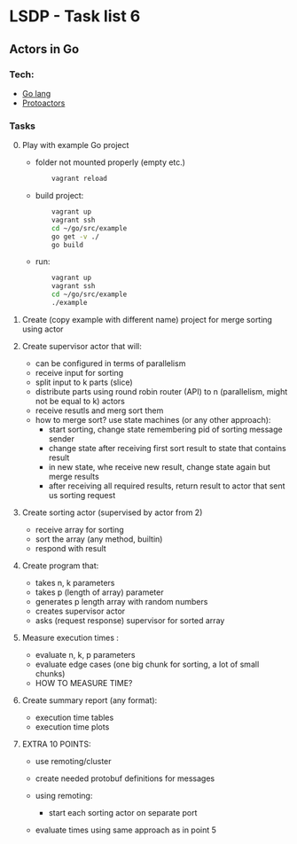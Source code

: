 # LSDP - Task list 6

## Actors in Go
### Tech:

* [Go lang](https://golang.org/)
* [Protoactors](https://github.com/AsynkronIT/protoactor-go)

### Tasks

0. Play with example Go project 

    * folder not mounted properly (empty etc.)
        ```bash
            vagrant reload
        ```

	* build project:
        ```bash
            vagrant up
            vagrant ssh
            cd ~/go/src/example
            go get -v ./
            go build
        ```
	* run:
        ```bash
            vagrant up
            vagrant ssh
            cd ~/go/src/example
            ./example
        ```


1. Create  (copy example with different name) project for merge sorting using actor

2. Create supervisor actor that will:
    * can be configured in terms of parallelism
    * receive input for sorting
    * split input to k parts (slice)
    * distribute parts using round robin router (API) to n (parallelism, might not be equal to k) actors
    * receive resutls and merg sort them
    * how to merge sort? use state machines (or any other approach):
        * start sorting, change state remembering pid of sorting message sender
        * change state after receiving first sort result to state that contains result
        * in new state, whe receive new result, change state again but merge results
        * after receiving all required results, return result to actor that sent us sorting request

3. Create sorting actor (supervised by actor from 2)

    * receive array for sorting
    * sort the array (any method, builtin)
    * respond with result

4. Create program that:

    * takes n, k parameters
    * takes p (length of array) parameter
    * generates p length array with random numbers
    * creates supervisor actor
    * asks (request response) supervisor for sorted array


5. Measure execution times :

    * evaluate n, k, p parameters
    * evaluate edge cases (one big chunk for sorting, a lot of small chunks)
    * HOW TO MEASURE TIME?

6. Create summary report (any format):
    * execution time tables
    * execution time plots


7. EXTRA 10 POINTS:

    * use remoting/cluster
    * create needed protobuf definitions for messages
    * using remoting:

        * start each sorting actor on separate port

    * evaluate times using same approach as in point 5
